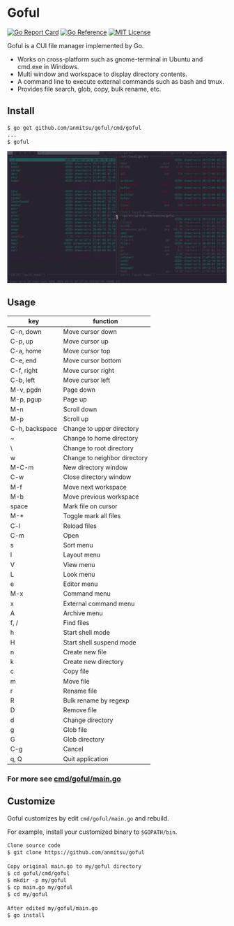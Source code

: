 # Goful

[![Go Report Card](https://goreportcard.com/badge/github.com/anmitsu/goful)](https://goreportcard.com/report/github.com/anmitsu/goful)
[![Go Reference](https://pkg.go.dev/badge/github.com/anmitsu/goful.svg)](https://pkg.go.dev/github.com/anmitsu/goful)
[![MIT License](https://img.shields.io/badge/license-MIT-blue.svg)](https://github.com/anmitsu/goful/blob/master/LICENSE)

Goful is a CUI file manager implemented by Go.

* Works on cross-platform such as gnome-terminal in Ubuntu and cmd.exe in
  Windows.
* Multi window and workspace to display directory contents.
* A command line to execute external commands such as bash and tmux.
* Provides file search, glob, copy, bulk rename, etc.

## Install

    $ go get github.com/anmitsu/goful/cmd/goful
    ...
    $ goful

![goful](<_demo/readme_top.gif>)

## Usage

| key            | function |
-----------------|-------
| C-n, down      | Move cursor down |
| C-p, up        | Move cursor up |
| C-a, home      | Move cursor top |
| C-e, end       | Move cursor bottom |
| C-f, right     | Move cursor right |
| C-b, left      | Move cursor left |
| M-v, pgdn      | Page down |
| M-p, pgup      | Page up |
| M-n            | Scroll down |
| M-p            | Scroll up |
| C-h, backspace | Change to upper directory |
| ~              | Change to home directory |
| \              | Change to root directory |
| w              | Change to neighbor directory |
| M-C-m          | New directory window |
| C-w            | Close directory window |
| M-f            | Move next workspace |
| M-b            | Move previous workspace |
| space          | Mark file on cursor |
| M-*            | Toggle mark all files |
| C-l            | Reload files |
| C-m            | Open |
| s              | Sort menu |
| l              | Layout menu |
| V              | View menu |
| L              | Look menu |
| e              | Editor menu |
| M-x            | Command menu |
| x              | External command menu |
| A              | Archive menu |
| f, /           | Find files |
| h              | Start shell mode |
| H              | Start shell suspend mode |
| n              | Create new file |
| k              | Create new directory |
| c              | Copy file |
| m              | Move file |
| r              | Rename file |
| R              | Bulk rename by regexp |
| D              | Remove file |
| d              | Change directory |
| g              | Glob file |
| G              | Glob directory |
| C-g            | Cancel |
| q, Q           | Quit application |

### For more see [cmd/goful/main.go](cmd/goful/main.go)

## Customize

Goful customizes by edit `cmd/goful/main.go` and rebuild.

For example, install your customized binary to `$GOPATH/bin`.

    Clone source code
    $ git clone https://github.com/anmitsu/goful

    Copy original main.go to my/goful directory
    $ cd goful/cmd/goful
    $ mkdir -p my/goful
    $ cp main.go my/goful
    $ cd my/goful
    
    After edited my/goful/main.go
    $ go install


